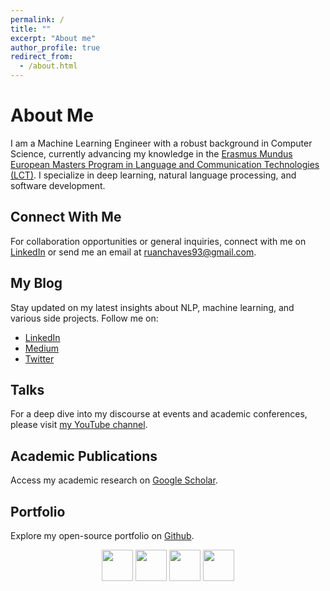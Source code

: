 ```yaml
---
permalink: /
title: ""
excerpt: "About me"
author_profile: true
redirect_from: 
  - /about.html
---
```


# About Me

I am a Machine Learning Engineer with a robust background in Computer Science, currently advancing my knowledge in the [Erasmus Mundus European Masters Program in Language and Communication Technologies (LCT)](https://lct-master.org/). I specialize in deep learning, natural language processing, and software development.

## Connect With Me
For collaboration opportunities or general inquiries, connect with me on [LinkedIn](https://www.linkedin.com/in/ruanchaves/) or send me an email at [ruanchaves93@gmail.com](mailto:ruanchaves93@gmail.com).

## My Blog
Stay updated on my latest insights about NLP, machine learning, and various side projects. Follow me on: 
* [LinkedIn](https://www.linkedin.com/in/ruanchaves/)
* [Medium](https://ruanchaves.medium.com/)
* [Twitter](https://twitter.com/ruanchaves93)

## Talks
For a deep dive into my discourse at events and academic conferences, please visit [my YouTube channel](https://www.youtube.com/@ruanchaves393/videos).

## Academic Publications
Access my academic research on [Google Scholar](https://scholar.google.com/citations?view_op=list_works&hl=en&hl=en&user=3JDK8KEAAAAJ).

## Portfolio
Explore my open-source portfolio on [Github](https://github.com/ruanchaves).


<p align="center" >
  <a href="https://www.linkedin.com/in/ruanchaves"><img src="https://raw.githubusercontent.com/gauravghongde/social-icons/master/PNG/Color/LinkedIN.png" width="50" /></a>
  <a href="https://github.com/ruanchaves"><img src="https://raw.githubusercontent.com/gauravghongde/social-icons/master/PNG/Black/Github_black.png" width="50" /></a>
  <a href="https://ruanchaves.medium.com/"><img src="https://raw.githubusercontent.com/gauravghongde/social-icons/master/PNG/Color/Medium.png" width="50" /></a>
  <a href="https://www.youtube.com/@ruanchaves393"><img src="https://raw.githubusercontent.com/gauravghongde/social-icons/master/PNG/Color/Youtube.png" width="50" /></a>
</p>
